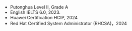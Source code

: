 - Putonghua Level II, Grade A
- English IELTS 6.0,  2023.
- Huawei Certification HCIP,  2024
- Red Hat Certified System Administrator (RHCSA)，2024
